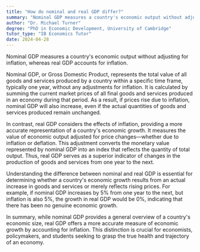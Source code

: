```yaml
---
title: "How do nominal and real GDP differ?"
summary: "Nominal GDP measures a country's economic output without adjusting for inflation, while real GDP adjusts for inflation."
author: "Dr. Michael Turner"
degree: "PhD in Economic Development, University of Cambridge"
tutor_type: "IB Economics Tutor"
date: 2024-04-28
---
```


Nominal GDP measures a country's economic output without adjusting for inflation, whereas real GDP accounts for inflation.

Nominal GDP, or Gross Domestic Product, represents the total value of all goods and services produced by a country within a specific time frame, typically one year, without any adjustments for inflation. It is calculated by summing the current market prices of all final goods and services produced in an economy during that period. As a result, if prices rise due to inflation, nominal GDP will also increase, even if the actual quantities of goods and services produced remain unchanged.

In contrast, real GDP considers the effects of inflation, providing a more accurate representation of a country's economic growth. It measures the value of economic output adjusted for price changes—whether due to inflation or deflation. This adjustment converts the monetary value represented by nominal GDP into an index that reflects the quantity of total output. Thus, real GDP serves as a superior indicator of changes in the production of goods and services from one year to the next.

Understanding the difference between nominal and real GDP is essential for determining whether a country's economic growth results from an actual increase in goods and services or merely reflects rising prices. For example, if nominal GDP increases by $5\%$ from one year to the next, but inflation is also $5\%$, the growth in real GDP would be $0\%$, indicating that there has been no genuine economic growth.

In summary, while nominal GDP provides a general overview of a country's economic size, real GDP offers a more accurate measure of economic growth by accounting for inflation. This distinction is crucial for economists, policymakers, and students seeking to grasp the true health and trajectory of an economy.
    